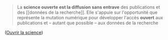 >La **science ouverte est la diffusion sans entrave** des publications et des [[données de la recherche]]. Elle s'appuie sur l'opportunité que représente la mutation numérique pour développer l'accès **ouvert** aux publications et – autant que possible – aux données de la recherche

([Ouvrir la science](https://www.ouvrirlascience.fr/plan-national-pour-la-science-ouverte/))

